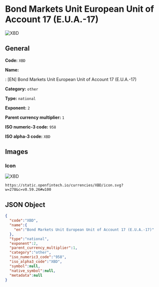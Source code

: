 
# Bond Markets Unit European Unit of Account 17 (E.U.A.-17) 
![XBD](https://static.openfintech.io/currencies/XBD/icon.svg?w=278&c=v0.59.26#w100)  

## General 
 
**Code:** `XBD` 
 
**Name:** 
 
:	[EN] Bond Markets Unit European Unit of Account 17 (E.U.A.-17) 
 
**Category:** `other` 
 
**Type:** `national` 
 
**Exponent:** `2` 
 
**Parent currency multiplier:** `1` 
 
**ISO numeric-3 code:** `958` 
 
**ISO alpha-3 code:** `XBD` 
 

## Images 

### Icon 
 
![XBD](https://static.openfintech.io/currencies/XBD/icon.svg?w=278&c=v0.59.26#w100)  

```
https://static.openfintech.io/currencies/XBD/icon.svg?w=278&c=v0.59.26#w100
```  

## JSON Object 

```json
{
  "code":"XBD",
  "name":{
    "en":"Bond Markets Unit European Unit of Account 17 (E.U.A.-17)"
  },
  "type":"national",
  "exponent":2,
  "parent_currency_multiplier":1,
  "category":"other",
  "iso_numeric3_code":"958",
  "iso_alpha3_code":"XBD",
  "symbol":null,
  "native_symbol":null,
  "metadata":null
}
```  
